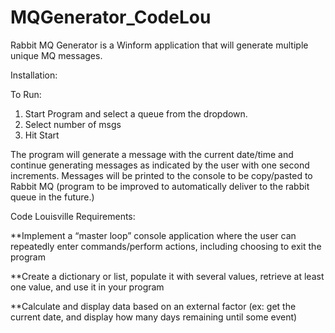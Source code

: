 # MQGenerator_CodeLou

Rabbit MQ Generator is a Winform application that will generate multiple unique MQ messages.

Installation:

To Run:
1. Start Program and select a queue from the dropdown.
2. Select number of msgs
3. Hit Start

The program will generate a message with the current date/time and continue generating messages as indicated by the user with one second increments. 
Messages will be printed to the console to be copy/pasted to Rabbit MQ (program to be improved to automatically deliver to the rabbit queue in the future.)

Code Louisville Requirements:

**Implement a “master loop” console application where the user can repeatedly enter commands/perform actions, including choosing to exit the program

**Create a dictionary or list, populate it with several values, retrieve at least one value, and use it in your program

**Calculate and display data based on an external factor (ex: get the current date, and display how many days remaining until some event)
